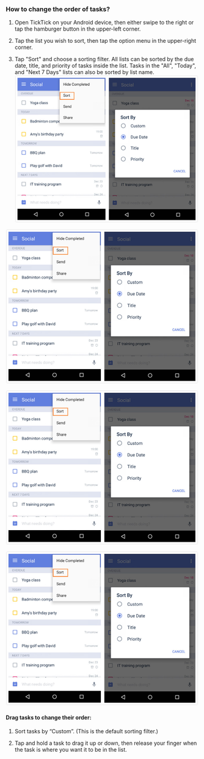 ### How to change the order of tasks?

1. Open TickTick on your Android device, then either swipe to the right or tap the hamburger button in the upper-left corner.

2. Tap the list you wish to sort, then tap the option menu in the upper-right corner.

3. Tap "Sort" and choose a sorting filter. All lists can be sorted by the due date, title, and priority of tasks inside the list. Tasks in the "All", "Today", and "Next 7 Days" lists can also be sorted by list name.![](sort12.jpg)

![](sort12.jpg)

![](sort12.jpg)

![](sort12.jpg)

#### D**rag tasks to change their order:**

1. Sort tasks by “Custom”. \(This is the default sorting filter.\)

2. Tap and hold a task to drag it up or down, then release your finger when the task is where you want it to be in the list.


